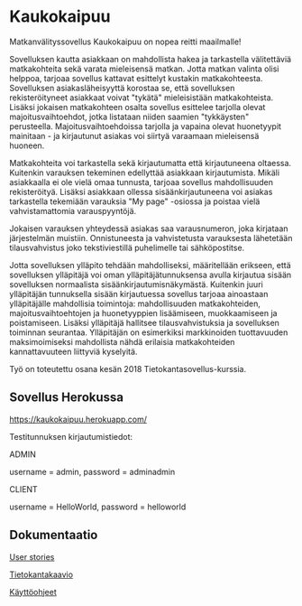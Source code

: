 # Kaukokaipuu

Matkanvälityssovellus Kaukokaipuu on nopea reitti maailmalle! 

Sovelluksen kautta asiakkaan on mahdollista hakea ja tarkastella välitettäviä matkakohteita sekä varata mieleisensä matkan. Jotta matkan valinta olisi helppoa, tarjoaa sovellus kattavat esittelyt kustakin matkakohteesta. Sovelluksen asiakasläheisyyttä korostaa se, että sovelluksen rekisteröityneet asiakkaat voivat "tykätä" mieleisistään matkakohteista. Lisäksi jokaisen matkakohteen osalta sovellus esittelee tarjolla olevat majoitusvaihtoehdot, jotka listataan niiden saamien "tykkäysten" perusteella. Majoitusvaihtoehdoissa tarjolla ja vapaina olevat huonetyypit mainitaan - ja kirjautunut asiakas voi siirtyä varaamaan mieleisensä huoneen.

Matkakohteita voi tarkastella sekä kirjautumatta että kirjautuneena oltaessa. Kuitenkin varauksen tekeminen edellyttää asiakkaan kirjautumista. Mikäli asiakkaalla ei ole vielä omaa tunnusta, tarjoaa sovellus mahdollisuuden rekisteröityä. Lisäksi asiakkaan ollessa sisäänkirjautuneena voi asiakas tarkastella tekemiään varauksia "My page" -osiossa ja poistaa vielä vahvistamattomia varauspyyntöjä.

Jokaisen varauksen yhteydessä asiakas saa varausnumeron, joka kirjataan järjestelmän muistiin. Onnistuneesta ja vahvistetusta varauksesta lähetetään tilausvahvistus joko tekstiviestillä puhelimelle tai sähköpostitse.

Jotta sovelluksen ylläpito tehdään mahdolliseksi, määritellään erikseen, että sovelluksen ylläpitäjä voi oman ylläpitäjätunnuksensa avulla kirjautua sisään sovelluksen normaalista sisäänkirjautumisnäkymästä. Kuitenkin juuri ylläpitäjän tunnuksella sisään kirjautuessa sovellus tarjoaa ainoastaan ylläpitäjälle mahdollisia toimintoja: mahdollisuuden matkakohteiden, majoitusvaihtoehtojen ja huonetyyppien lisäämiseen, muokkaamiseen ja poistamiseen. Lisäksi ylläpitäjä hallitsee tilausvahvistuksia ja sovelluksen toiminnan seurantaa. Ylläpitäjän on esimerkiksi markkinoiden tuottavuuden maksimoimiseksi mahdollista nähdä erilaisia matkakohteiden kannattavuuteen liittyviä kyselyitä.

Työ on toteutettu osana kesän 2018 Tietokantasovellus-kurssia.

## Sovellus Herokussa
https://kaukokaipuu.herokuapp.com/

Testitunnuksen kirjautumistiedot: 

ADMIN

username = admin, password = adminadmin

CLIENT

username = HelloWorld, password = helloworld

## Dokumentaatio

[User stories](https://github.com/heidihas/Kaukokaipuu/blob/master/documentation/userstories.md)

[Tietokantakaavio](https://github.com/heidihas/Kaukokaipuu/blob/master/documentation/tietokantakaavio.md)

[Käyttöohjeet](https://github.com/heidihas/Kaukokaipuu/blob/master/documentation/k%C3%A4ytt%C3%B6ohjeet.md)
